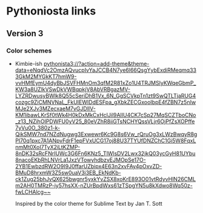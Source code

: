 # Pythoniosta links

## Version 3

### Color schemes

- Kimbie-ish
<pythonista3://?action=add-theme&theme-data=eNqdVc2OmzAQvucpIvYaJCCB4N7ye6l66QsgYybExdiRMeqmq333GkM2MYGkKT7hmW9-vvHMfEymU4dyBbJSVFHMnOm3qfM2R81xZo1U4TRJMSlyKWqeGbmP_KW3a8UZlkVSwDkVWBqpkjV8AbVRBgazMV-LYZRDwusyBWlk8Q55cSeriDhB1Vx_6N_GgSCVkpTn1zt9SwQTLTjaRUG4cozgc9ZiCMNVNaL_FkUIEWIDdESFpa_gXbkZECGxooIbpE4fZBN7z5nIwMJe2XJv3MZecxaeM7vGJDlIV-KM1ibawLKrSf0tWk4H0kDxMkCxHclJil9AlIU4CK7cSp27MqSCZTboCNo_z13_NZihOIPDWFU0yV25_80eVZhR8iiGTsNCHYQssVLjr6OjPfZsXOPffe7yVu0O_380z1-k-QikSMW7nd7NZdNugwg3Exwewr6Kc9G8s6Vw_rQruOg3xLWzBwqyR8gPl70q1pxc7A1ANpvFdrF1epFVxUCG17oj88U37TYUfDNZChC1Gi5W8FqxLnmMt0XoI7TyX2iLtKZMP-8nDK32sRcFNrIUWc3G6Fn6KNz5_TlWlsDV2Lwx32jkQ03ycGyH81UYbu8nacoEKbRhLNVrLa1JxzVTowyhdbzvEJMOpSe17O-2YB1EwbzdRW2O9I9J0ffarUZbipx4E63n2xvFAy4pOxvZD-BMuD8hrxmW3Z5sw0uaV3i3EB_EkNdKb-ck1Zug25bhJvQX625bwgnr5yxkYvZSX8xoKrE893O01vtRdyvHlN26CMLm2AH0TMRzP-iy57hsXX-nZUrBpdWxs61zTSpgYN5u8kXdwo8Wq50z-fwLCHAlcg~~>

	Inspired by the color theme for Sublime Text by Jan T. Sott


